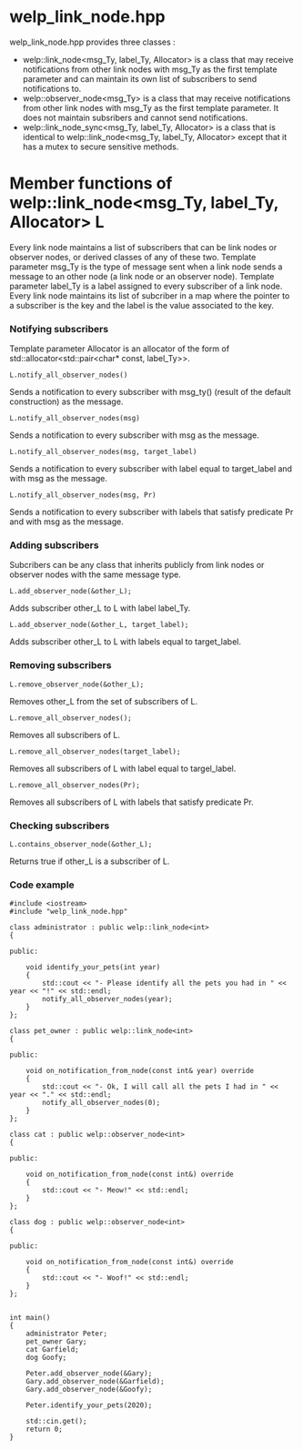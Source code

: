 # welp_link_node.hpp

welp_link_node.hpp provides three classes :

- welp::link_node<msg_Ty, label_Ty, Allocator> is a class that may receive notifications from other link nodes with msg_Ty as the first template parameter and can maintain its own list of subscribers to send notifications to.
- welp::observer_node<msg_Ty> is a class that may receive notifications from other link nodes with msg_Ty as the first template parameter. It does not maintain subsribers and cannot send notifications.
- welp::link_node_sync<msg_Ty, label_Ty, Allocator> is a class that is identical to welp::link_node<msg_Ty, label_Ty, Allocator> except that it has a mutex to secure sensitive methods.

# Member functions of welp::link_node<msg_Ty, label_Ty, Allocator> L

Every link node maintains a list of subscribers that can be link nodes or observer nodes, or derived classes of any of these two. Template parameter msg_Ty is the type of message sent when a link node sends a message to an other node (a link node or an observer node). Template parameter label_Ty is a label assigned to every subscriber of a link node. Every link node maintains its list of subcriber in a map where the pointer to a subscriber is the key and the label is the value associated to the key.

### Notifying subscribers

Template parameter Allocator is an allocator of the form of std::allocator<std::pair<char* const, label_Ty>>.

	L.notify_all_observer_nodes()

Sends a notification to every subscriber with msg_ty() (result of the default construction) as the message.

	L.notify_all_observer_nodes(msg)

Sends a notification to every subscriber with msg as the message.

	L.notify_all_observer_nodes(msg, target_label)

Sends a notification to every subscriber with label equal to target_label and with msg as the message.

	L.notify_all_observer_nodes(msg, Pr)

Sends a notification to every subscriber with labels that satisfy predicate Pr and with msg as the message.

### Adding subscribers

Subcribers can be any class that inherits publicly from link nodes or observer nodes with the same message type.

	L.add_observer_node(&other_L);
	
Adds subscriber other_L to L with label label_Ty.
	
	L.add_observer_node(&other_L, target_label);
	
Adds subscriber other_L to L with labels equal to target_label.

### Removing subscribers

	L.remove_observer_node(&other_L);
	
Removes other_L from the set of subscribers of L.

	L.remove_all_observer_nodes();
	
Removes all subscribers of L.

	L.remove_all_observer_nodes(target_label);
	
Removes all subscribers of L with label equal to targel_label.

	L.remove_all_observer_nodes(Pr);
	
Removes all subscribers of L with labels that satisfy predicate Pr.

### Checking subscribers

	L.contains_observer_node(&other_L);

Returns true if other_L is a subscriber of L.

### Code example

	#include <iostream>
	#include "welp_link_node.hpp"

	class administrator : public welp::link_node<int>
	{

	public:

		void identify_your_pets(int year)
		{
			std::cout << "- Please identify all the pets you had in " << year << "!" << std::endl;
			notify_all_observer_nodes(year);
		}
	};

	class pet_owner : public welp::link_node<int>
	{

	public:

		void on_notification_from_node(const int& year) override
		{
			std::cout << "- Ok, I will call all the pets I had in " << year << "." << std::endl;
			notify_all_observer_nodes(0);
		}
	};

	class cat : public welp::observer_node<int>
	{
	
	public:
	
		void on_notification_from_node(const int&) override
		{
			std::cout << "- Meow!" << std::endl;
		}
	};

	class dog : public welp::observer_node<int>
	{
	
	public:
	
		void on_notification_from_node(const int&) override
		{
			std::cout << "- Woof!" << std::endl;
		}
	};
	
	
	int main()
	{
		administrator Peter;
		pet_owner Gary;
		cat Garfield;
		dog Goofy;

		Peter.add_observer_node(&Gary);
		Gary.add_observer_node(&Garfield);
		Gary.add_observer_node(&Goofy);
	
		Peter.identify_your_pets(2020);
	
		std::cin.get();
		return 0;
	}
